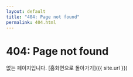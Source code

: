 ```yaml
---
layout: default
title: "404: Page not found"
permalink: 404.html
---
```


# 404: Page not found

없는 페이지입니다. [홈화면으로 돌아가기]({{ site.url }})
